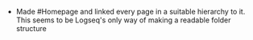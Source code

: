 - Made #Homepage and linked every page in a suitable hierarchy to it. This seems to be Logseq's only way of making a readable folder structure